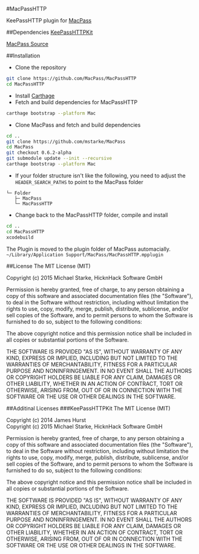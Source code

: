 #MacPassHTTP

KeePassHTTP plugin for [MacPass](https://github.com/mstarke/MacPass)

##Dependencies
[KeePassHTTPKit](https://github.com/MacPass/KeePassHTTPKit)

[MacPass Source](https://github.com/mstarke/MacPass)

##Installation
* Clone the repository
```bash
git clone https://github.com/MacPass/MacPassHTTP
cd MacPassHTTP
```
* Install [Carthage](https://github.com/Carthage/Carthage#installing-carthage)
* Fetch and build dependencies for MacPassHTTP
```bash
carthage bootstrap --platform Mac
```
* Clone MacPass and fetch and build dependencies
```bash
cd ..
git clone https://github.com/mstarke/MacPass
cd MacPass
git checkout 0.6.2-alpha
git submodule update --init --recursive
carthage bootstrap --platform Mac
```

* If your folder structure isn't like the following, you need to adjust the ````HEADER_SEARCH_PATHS```` to point to the MacPass folder
````
└─ Folder
   ├─ MacPass
   └─ MacPassHTTP
````

* Change back to the MacPassHTTP folder, compile and install
```bash
cd ..
cd MacPassHTTP
xcodebuild
```

The Plugin is moved to the plugin folder of MacPass automacially.
````~/Library/Application Support/MacPass/MacPassHTTP.mpplugin````

##License
The MIT License (MIT)

Copyright (c) 2015 Michael Starke, HicknHack Software GmbH

Permission is hereby granted, free of charge, to any person obtaining a copy
of this software and associated documentation files (the "Software"), to deal
in the Software without restriction, including without limitation the rights
to use, copy, modify, merge, publish, distribute, sublicense, and/or sell
copies of the Software, and to permit persons to whom the Software is
furnished to do so, subject to the following conditions:

The above copyright notice and this permission notice shall be included in all
copies or substantial portions of the Software.

THE SOFTWARE IS PROVIDED "AS IS", WITHOUT WARRANTY OF ANY KIND, EXPRESS OR
IMPLIED, INCLUDING BUT NOT LIMITED TO THE WARRANTIES OF MERCHANTABILITY,
FITNESS FOR A PARTICULAR PURPOSE AND NONINFRINGEMENT. IN NO EVENT SHALL THE
AUTHORS OR COPYRIGHT HOLDERS BE LIABLE FOR ANY CLAIM, DAMAGES OR OTHER
LIABILITY, WHETHER IN AN ACTION OF CONTRACT, TORT OR OTHERWISE, ARISING FROM,
OUT OF OR IN CONNECTION WITH THE SOFTWARE OR THE USE OR OTHER DEALINGS IN THE
SOFTWARE.

##Additinal Licenses
###KeePassHTTPKit
The MIT License (MIT)

Copyright (c) 2014 James Hurst<br>
Copyright (c) 2015 Michael Starke, HicknHack Software GmbH

Permission is hereby granted, free of charge, to any person obtaining a copy
of this software and associated documentation files (the "Software"), to deal
in the Software without restriction, including without limitation the rights
to use, copy, modify, merge, publish, distribute, sublicense, and/or sell
copies of the Software, and to permit persons to whom the Software is
furnished to do so, subject to the following conditions:

The above copyright notice and this permission notice shall be included in
all copies or substantial portions of the Software.

THE SOFTWARE IS PROVIDED "AS IS", WITHOUT WARRANTY OF ANY KIND, EXPRESS OR
IMPLIED, INCLUDING BUT NOT LIMITED TO THE WARRANTIES OF MERCHANTABILITY,
FITNESS FOR A PARTICULAR PURPOSE AND NONINFRINGEMENT. IN NO EVENT SHALL THE
AUTHORS OR COPYRIGHT HOLDERS BE LIABLE FOR ANY CLAIM, DAMAGES OR OTHER
LIABILITY, WHETHER IN AN ACTION OF CONTRACT, TORT OR OTHERWISE, ARISING FROM,
OUT OF OR IN CONNECTION WITH THE SOFTWARE OR THE USE OR OTHER DEALINGS IN
THE SOFTWARE.
